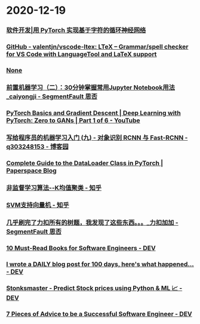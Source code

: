 
# 2020-12-19

### [软件开发|用 PyTorch 实现基于字符的循环神经网络](https://linux.cn/article-12932-1.html)

### [GitHub - valentjn/vscode-ltex: LTeX – Grammar/spell checker for VS Code with LanguageTool and LaTeX support](https://github.com/valentjn/vscode-ltex)

### [None](https://ks-xpc15.xpccdn.com/f8f94567-90e6-432e-b513-eb50dd7c63f2.mp4)

### [前置机器学习（二）：30分钟掌握常用Jupyter Notebook用法_caiyongji - SegmentFault 思否](https://segmentfault.com/a/1190000038348859)

### [PyTorch Basics and Gradient Descent | Deep Learning with PyTorch: Zero to GANs | Part 1 of 6 - YouTube](https://www.youtube.com/watch?v=5ioMqzMRFgM)

### [写给程序员的机器学习入门 (九) - 对象识别 RCNN 与 Fast-RCNN - q303248153 - 博客园](https://www.cnblogs.com/zkweb/archive/2020/11/27/14048685.html)

### [Complete Guide to the DataLoader Class in PyTorch | Paperspace Blog](https://blog.paperspace.com/dataloaders-abstractions-pytorch/)

### [非监督学习算法--K均值聚类 - 知乎](https://zhuanlan.zhihu.com/p/21558539)

### [SVM支持向量机 - 知乎](https://zhuanlan.zhihu.com/p/21481541)

### [几乎刷完了力扣所有的树题，我发现了这些东西。。。_力扣加加 - SegmentFault 思否](https://segmentfault.com/a/1190000038260635)

### [10 Must-Read Books for Software Engineers - DEV](https://dev.to/simonholdorf/10-must-read-books-for-software-engineers-13d0)

### [I wrote a DAILY blog post for 100 days, here's what happened... - DEV](https://dev.to/fgauna12/i-wrote-a-daily-blog-post-for-100-days-here-s-what-happened-3673)

### [Stonksmaster - Predict Stock prices using Python & ML 📈 - DEV](https://dev.to/nitdgplug/stonksmaster-predict-stock-prices-using-python-ml-3hmc)

### [7 Pieces of Advice to be a Successful Software Engineer - DEV](https://dev.to/simonholdorf/7-pieces-of-advice-to-be-a-successful-software-engineer-12fj)